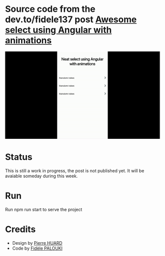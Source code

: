 # Source code from the dev.to/fidele137 post [Awesome select using Angular with animations](https://dev.to/fidele137/awesome-select-using-angular-with-animations-4b2d-temp-slug-1233045/edit)

![Neat select demo](src/assets/images/neat-select.gif)

# Status

This is still a work in progress, the post is not published yet. It will be avaiable someday during this week.

# Run

Run npm run start to serve the project

# Credits

- Design by [Pierre HUARD]()
- Code by [Fidèle PALOUKI](https://twitter.com/frontdatacloud)
